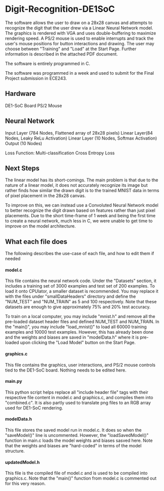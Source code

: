# Digit-Recognition-DE1SoC
The software allows the user to draw on a 28x28 canvas and attempts to recognize the digit that the user drew via a Linear Neural Network model. The graphics is rendered with VGA and uses double-buffering to maximize rendering speed. A PS/2 mouse is used to enable interrupts and track the user's mouse positions for button interactions and drawing. The user may choose between "Training" and "Load" at the Start Page. Further information is described in the attached PDF document.

The software is entirely programmed in C. 

The software was programmed in a week and used to submit for the Final Project submission in ECE243.

## Hardware
DE1-SoC Board
PS/2 Mouse

## Neural Network
Input Layer (784 Nodes, Flattened array of 28x28 pixels)
Linear Layer(84 Nodes, Leaky ReLu Activation)
Linear Layer (10 Nodes, Softmax Activation)
Output (10 Nodes)

Loss Function: Multi-classification Cross Entropy Loss

## Next Steps
The linear model has its short-comings. The main problem is that due to the nature of a linear model, it does not accurately recognize its image but rather finds how similar the drawn digit is to the trained MNIST data in terms of pixel placement in the 28x28 canvas.

To improve on this, we can instead use a Convoluted Neural Network model to better recognize the digit drawn based on features rather than just pixel placements. Due to the short time-frame of 1 week and being the first time to create a neural network, much less in C, we were unable to get time to improve on the model architecture.

## What each file does
The following describes the use-case of each file, and how to edit them if needed
#### model.c
This file contains the neural network code. Under the "Datasets" section, it includes a training set of 3000 examples and test set of 200 examples. To load it onto CPUlator, a smaller dataset is recommended. You may replace it with the files under "smallDataHeaders" directory and define the "NUM_TEST" and "NUM_TRAIN" as 5 and 100 respectively. Note that these datasets are enough to give approximately 75% and 20% test accuracy. 

To train on a local computer, you may include "mnist.h" and remove all the pre-loaded dataset header files and defined NUM_TEST and NUM_TRAIN. In the "main()", you may include "load_mnist()" to load all 60000 training examples and 10000 test examples. However, this has already been done and the weights and biases are saved in "modelData.h" where it is pre-loaded upon clicking the "Load Model" button on the Start Page.

#### graphics.c
This file contains the graphics, user interactions, and PS/2 mouse controls tied to the DE1-SoC board. Nothing needs to be edited here.

#### main.py
This python script helps replace all "include header file" tags with their respective file content in model.c and graphics.c, and compiles them into "combined.c". It is also partly used to translate png files to an RGB array used for DE1-SoC rendering. 

#### modelData.h
This file stores the saved model run in model.c. It does so when the "saveModel()" line is uncommented. However, the "loadSavedModel()" function in main.c loads the model weights and biases sasved here. Note that the weights and biases are "hard-coded" in terms of the model structure.

#### updatedModel.h
This file is the compiled file of model.c and is used to be compiled into graphics.c. Note that the "main()" function from model.c is commented out for this very reason.


